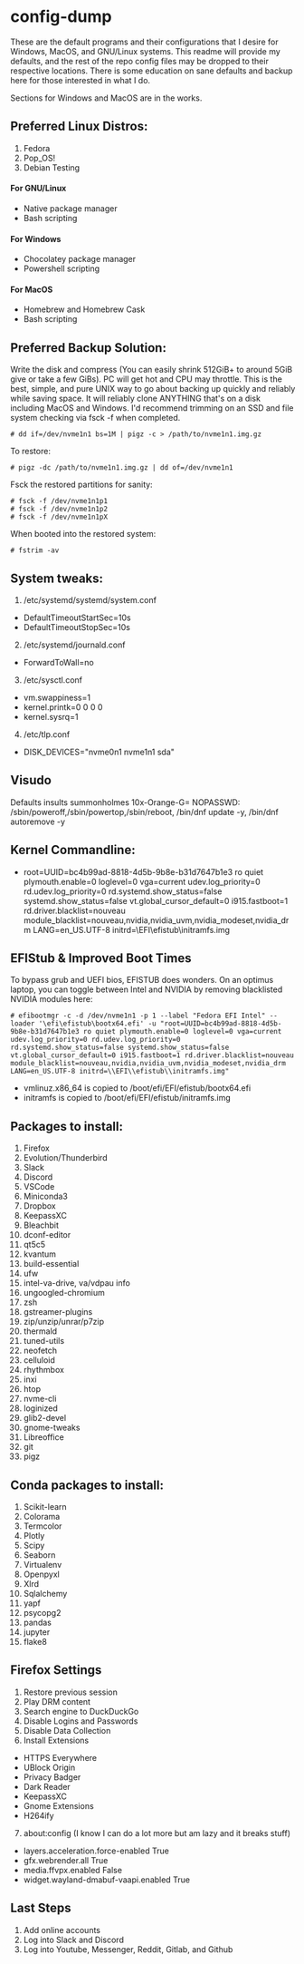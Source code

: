 # config-dump
These are the default programs and their configurations that I desire for Windows, MacOS, and GNU/Linux systems.
This readme will provide my defaults, and the rest of the repo config files may be dropped to their respective locations.  There is some education on sane defaults and backup here for those interested in what I do.

Sections for Windows and MacOS are in the works.

## Preferred Linux Distros:
1. Fedora
2. Pop_OS!
3. Debian Testing

#### For GNU/Linux
* Native package manager
* Bash scripting

#### For Windows
* Chocolatey package manager
* Powershell scripting

#### For MacOS
* Homebrew and Homebrew Cask
* Bash scripting

## Preferred Backup Solution:
Write the disk and compress (You can easily shrink 512GiB+ to around 5GiB give or take a few GiBs).  PC will get hot and CPU may throttle.  This is the best, simple, and pure UNIX way to go about backing up quickly and reliably while saving space.  It will reliably clone ANYTHING that's on a disk including MacOS and Windows.  I'd recommend trimming on an SSD and file system checking via fsck -f when completed.
```
# dd if=/dev/nvme1n1 bs=1M | pigz -c > /path/to/nvme1n1.img.gz
```
To restore:
```
# pigz -dc /path/to/nvme1n1.img.gz | dd of=/dev/nvme1n1
```
Fsck the restored partitions for sanity:
```
# fsck -f /dev/nvme1n1p1
# fsck -f /dev/nvme1n1p2
# fsck -f /dev/nvme1n1pX
```
When booted into the restored system:
```
# fstrim -av
```

## System tweaks:
1. /etc/systemd/systemd/system.conf
* DefaultTimeoutStartSec=10s
* DefaultTimeoutStopSec=10s
2. /etc/systemd/journald.conf
* ForwardToWall=no
3. /etc/sysctl.conf
* vm.swappiness=1
* kernel.printk=0 0 0 0
* kernel.sysrq=1
4. /etc/tlp.conf
* DISK_DEVICES="nvme0n1 nvme1n1 sda"

## Visudo
Defaults        insults
summonholmes 10x-Orange-G= NOPASSWD: /sbin/poweroff,/sbin/powertop,/sbin/reboot, /bin/dnf update -y, /bin/dnf autoremove -y

## Kernel Commandline:
* root=UUID=bc4b99ad-8818-4d5b-9b8e-b31d7647b1e3 ro quiet plymouth.enable=0 loglevel=0 vga=current udev.log_priority=0 rd.udev.log_priority=0 rd.systemd.show_status=false systemd.show_status=false vt.global_cursor_default=0 i915.fastboot=1 rd.driver.blacklist=nouveau module_blacklist=nouveau,nvidia,nvidia_uvm,nvidia_modeset,nvidia_drm LANG=en_US.UTF-8 initrd=\EFI\efistub\initramfs.img

## EFIStub & Improved Boot Times
To bypass grub and UEFI bios, EFISTUB does wonders.  On an optimus laptop, you can toggle between Intel and NVIDIA by removing blacklisted NVIDIA modules here:
```
# efibootmgr -c -d /dev/nvme1n1 -p 1 --label "Fedora EFI Intel" --loader '\efi\efistub\bootx64.efi' -u "root=UUID=bc4b99ad-8818-4d5b-9b8e-b31d7647b1e3 ro quiet plymouth.enable=0 loglevel=0 vga=current udev.log_priority=0 rd.udev.log_priority=0 rd.systemd.show_status=false systemd.show_status=false vt.global_cursor_default=0 i915.fastboot=1 rd.driver.blacklist=nouveau module_blacklist=nouveau,nvidia,nvidia_uvm,nvidia_modeset,nvidia_drm LANG=en_US.UTF-8 initrd=\\EFI\\efistub\\initramfs.img"
```
* vmlinuz.x86_64 is copied to /boot/efi/EFI/efistub/bootx64.efi
* initramfs is copied to /boot/efi/EFI/efistub/initramfs.img

## Packages to install:
1. Firefox
2. Evolution/Thunderbird
3. Slack
4. Discord
5. VSCode
6. Miniconda3
7. Dropbox
8. KeepassXC
9. Bleachbit
10. dconf-editor
11. qt5c5
12. kvantum
13. build-essential
14. ufw
15. intel-va-drive, va/vdpau info
16. ungoogled-chromium
17. zsh
18. gstreamer-plugins
19. zip/unzip/unrar/p7zip
20. thermald
21. tuned-utils
22. neofetch
23. celluloid
24. rhythmbox
25. inxi
26. htop
27. nvme-cli
28. loginized
29. glib2-devel
30. gnome-tweaks
31. Libreoffice
32. git
33. pigz

## Conda packages to install:
1. Scikit-learn
2. Colorama
3. Termcolor
4. Plotly
5. Scipy
6. Seaborn
7. Virtualenv
8. Openpyxl
9. Xlrd
10. Sqlalchemy
11. yapf
12. psycopg2
13. pandas
14. jupyter
15. flake8

## Firefox Settings
1. Restore previous session
2. Play DRM content
3. Search engine to DuckDuckGo
4. Disable Logins and Passwords
5. Disable Data Collection
6. Install Extensions
* HTTPS Everywhere
* UBlock Origin
* Privacy Badger
* Dark Reader
* KeepassXC
* Gnome Extensions
* H264ify
7. about:config (I know I can do a lot more but am lazy and it breaks stuff)
* layers.acceleration.force-enabled True
* gfx.webrender.all True
* media.ffvpx.enabled False
* widget.wayland-dmabuf-vaapi.enabled True

## Last Steps
1. Add online accounts
2. Log into Slack and Discord
3. Log into Youtube, Messenger, Reddit, Gitlab, and Github
